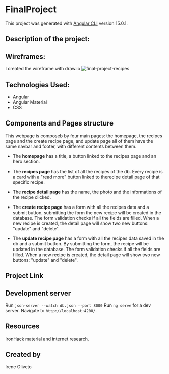 # FinalProject

This project was generated with [Angular CLI](https://github.com/angular/angular-cli) version 15.0.1.

## Description of the project:

## Wireframes:
I created the wireframe with draw.io ![final-project-recipes](https://user-images.githubusercontent.com/106282460/206895750-87bc85ac-83c4-4466-9fcd-4a2d47586c01.png)

## Technologies Used:
* Angular
* Angular Material
* CSS

## Components and Pages structure
This webpage is composeb by four main pages: the homepage, the recipes page and the create recipe page, and update page all of them have the same navbar and footer, with different contents between them.
* The **homepage** has a title, a button linked to the recipes page and an hero section.

* The **recipes page** has the list of all the recipes of the db. Every recipe is a card with a "read more" button linked to therecipe detail page of that specific recipe.

* The **recipe detail page** has the name, the photo and the informations of the recipe clicked. 

* The **create recipe page** has a form with all the recipes data and a submit button, submitting the form the new recipe will be created in the database. The form validation checks if all the fields are filled. When a new recipe is created, the detail page will show two new buttons: "update" and "delete".

* The **update recipe page** has a form with all the recipes data  saved in the db and a submit button. By submitting the form, the recipe will be updated in the database. The form validation checks if all the fields are filled. When a new recipe is created, the detail page will show two new buttons: "update" and "delete".

## Project Link
## Development server
Run `json-server --watch db.json --port 8000`
Run `ng serve` for a dev server. 
Navigate to `http://localhost:4200/`.

## Resources
IronHack material and internet research.

## Created by
Irene Oliveto
